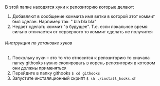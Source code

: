 В этой папке находятся хуки к репозиторию которые делают:
1. Добавляют в сообщение коммита имя ветки в которой этот коммит был сделан. Нарпимер так: "<CoolFeatureBranch> bla bla bla"
2. Недает сделать коммит "в будущее". Т.е. если локальное время сильно отличается от серверного то коммит сделать не получится

###### Инструкции по установке хуков
1. Поскольку хуки – это то что относится к репозиторию то сначала папку githooks нужно скопировать в корень репозитория в котором они должны применяться
2. Перейдите в папку githooks `$ cd githooks`
3. Запустите инсталяционный скрипт `$ sh ./install_hooks.sh`
